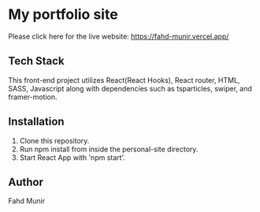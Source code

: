 # My portfolio site

Please click here for the live website: https://fahd-munir.vercel.app/


## Tech Stack

This front-end project utilizes React(React Hooks), React router, HTML, SASS, Javascript along with dependencies such as tsparticles, swiper, and framer-motion.

## Installation

1. Clone this repository. 
2. Run npm install from inside the personal-site directory. 
3. Start React App with 'npm start'.

## Author

Fahd Munir 



